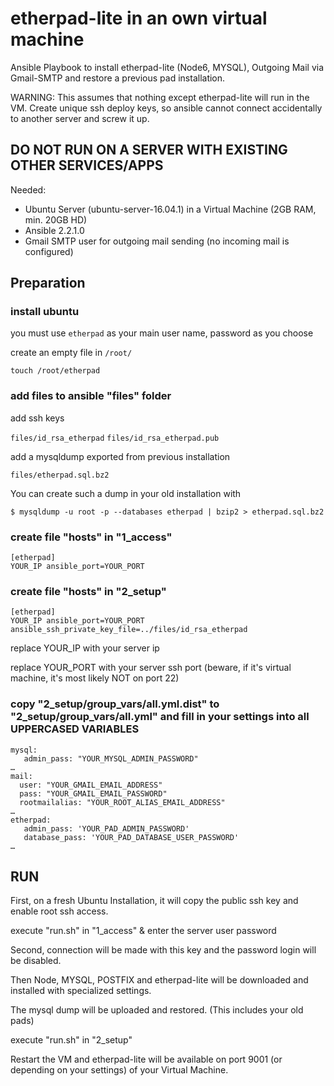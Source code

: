 # etherpad-lite in an own virtual machine

Ansible Playbook to install etherpad-lite (Node6, MYSQL), Outgoing Mail via Gmail-SMTP and restore a previous pad installation.

WARNING: This assumes that nothing except etherpad-lite will run in the VM.
Create unique ssh deploy keys, so ansible cannot connect accidentally to another server and screw it up.

## DO NOT RUN ON A SERVER WITH EXISTING OTHER SERVICES/APPS

Needed:
* Ubuntu Server (ubuntu-server-16.04.1) in a Virtual Machine (2GB RAM, min. 20GB HD)
* Ansible 2.2.1.0
* Gmail SMTP user for outgoing mail sending (no incoming mail is configured)



## Preparation

### install ubuntu

you must use `etherpad` as your main user name, password as you choose

create an empty file in `/root/`

`touch /root/etherpad`


### add files to ansible "files" folder

add ssh keys

`files/id_rsa_etherpad`
`files/id_rsa_etherpad.pub`

add a mysqldump exported from previous installation

`files/etherpad.sql.bz2`

You can create such a dump in your old installation with

`$ mysqldump -u root -p --databases etherpad | bzip2 > etherpad.sql.bz2` 

### create file "hosts" in "1_access"

```
[etherpad]
YOUR_IP ansible_port=YOUR_PORT
```

### create file "hosts" in "2_setup"

```
[etherpad]
YOUR_IP ansible_port=YOUR_PORT ansible_ssh_private_key_file=../files/id_rsa_etherpad
```

replace YOUR_IP with your server ip 

replace YOUR_PORT with your server ssh port (beware, if it's virtual machine, it's most likely NOT on port 22) 

### copy "2_setup/group_vars/all.yml.dist" to "2_setup/group_vars/all.yml" and fill in your settings into all UPPERCASED VARIABLES

```
mysql:
   admin_pass: "YOUR_MYSQL_ADMIN_PASSWORD"
…
mail:
  user: "YOUR_GMAIL_EMAIL_ADDRESS"
  pass: "YOUR_GMAIL_EMAIL_PASSWORD"
  rootmailalias: "YOUR_ROOT_ALIAS_EMAIL_ADDRESS"
…
etherpad:
   admin_pass: 'YOUR_PAD_ADMIN_PASSWORD'
   database_pass: 'YOUR_PAD_DATABASE_USER_PASSWORD'
…
```


## RUN

First, on a fresh Ubuntu Installation, it will copy the public ssh key and enable root ssh access.

execute "run.sh" in "1_access" & enter the server user password

Second, connection will be made with this key and the password login will be disabled.

Then Node, MYSQL, POSTFIX and etherpad-lite will be downloaded and installed with specialized settings.

The mysql dump will be uploaded and restored. (This includes your old pads)

execute "run.sh" in "2_setup"

Restart the VM and etherpad-lite will be available on port 9001 (or depending on your settings) of your Virtual Machine.

